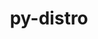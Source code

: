 ---
title: "py-distro"
layout: cache
categories: [package, develop]
meta: {"compilers": ["none"], "num_specs": 10, "num_specs_by_stack": {"e4s": 10, "root": 10}, "oss": ["ubuntu22.04"], "platforms": ["linux"], "stacks": ["e4s", "root"], "targets": ["x86_64_v3"], "versions": ["1.8.0"]}
spec_details: [{"compiler": "none", "hash": "2o73ire6urjdh4n3lezvsehix5fqqjbs", "os": "ubuntu22.04", "platform": "linux", "size": "-", "stacks": ["e4s", "root"], "target": "x86_64_v3", "variants": ["build_system=python_pip"], "versions": ["1.8.0"]}, {"compiler": "none", "hash": "3sgejnoqotahrc5yncq35w4dlrjrkzmc", "os": "ubuntu22.04", "platform": "linux", "size": "-", "stacks": ["e4s", "root"], "target": "x86_64_v3", "variants": ["build_system=python_pip"], "versions": ["1.8.0"]}, {"compiler": "none", "hash": "3z6zxirhnbdxixw4j7gzowbjf7boi3b4", "os": "ubuntu22.04", "platform": "linux", "size": "-", "stacks": ["e4s", "root"], "target": "x86_64_v3", "variants": ["build_system=python_pip"], "versions": ["1.8.0"]}, {"compiler": "none", "hash": "atcmwx4ycdausdmvop5ad7pp2eyafhqn", "os": "ubuntu22.04", "platform": "linux", "size": "-", "stacks": ["e4s", "root"], "target": "x86_64_v3", "variants": ["build_system=python_pip"], "versions": ["1.8.0"]}, {"compiler": "none", "hash": "bqa4nl5hsylvfaoymmity4ssf7jppssj", "os": "ubuntu22.04", "platform": "linux", "size": "-", "stacks": ["e4s", "root"], "target": "x86_64_v3", "variants": ["build_system=python_pip"], "versions": ["1.8.0"]}, {"compiler": "none", "hash": "cdwfi6ya3mnxkhijgalmmkqm7rnyl6bu", "os": "ubuntu22.04", "platform": "linux", "size": "-", "stacks": ["e4s", "root"], "target": "x86_64_v3", "variants": ["build_system=python_pip"], "versions": ["1.8.0"]}, {"compiler": "none", "hash": "ctv3hqqw3vp2wkdhww3z5irgowadq24z", "os": "ubuntu22.04", "platform": "linux", "size": "-", "stacks": ["e4s", "root"], "target": "x86_64_v3", "variants": ["build_system=python_pip"], "versions": ["1.8.0"]}, {"compiler": "none", "hash": "kyiqc6cu443atrsafi44jkgazyhadpvk", "os": "ubuntu22.04", "platform": "linux", "size": "-", "stacks": ["e4s", "root"], "target": "x86_64_v3", "variants": ["build_system=python_pip"], "versions": ["1.8.0"]}, {"compiler": "none", "hash": "nmbfmxhfp36sae7i3acmnig7yqbojo7u", "os": "ubuntu22.04", "platform": "linux", "size": "-", "stacks": ["e4s", "root"], "target": "x86_64_v3", "variants": ["build_system=python_pip"], "versions": ["1.8.0"]}, {"compiler": "none", "hash": "vszecvuymf2uppotvwzylonpm2ecoemx", "os": "ubuntu22.04", "platform": "linux", "size": "-", "stacks": ["e4s", "root"], "target": "x86_64_v3", "variants": ["build_system=python_pip"], "versions": ["1.8.0"]}]
---
